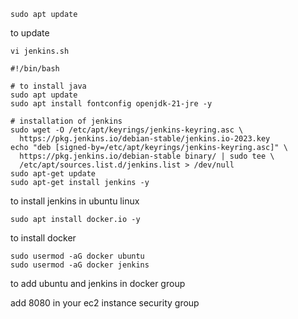 ```
sudo apt update
```
to update

```
vi jenkins.sh 
```
```
#!/bin/bash

# to install java
sudo apt update
sudo apt install fontconfig openjdk-21-jre -y

# installation of jenkins
sudo wget -O /etc/apt/keyrings/jenkins-keyring.asc \
  https://pkg.jenkins.io/debian-stable/jenkins.io-2023.key
echo "deb [signed-by=/etc/apt/keyrings/jenkins-keyring.asc]" \
  https://pkg.jenkins.io/debian-stable binary/ | sudo tee \
  /etc/apt/sources.list.d/jenkins.list > /dev/null
sudo apt-get update
sudo apt-get install jenkins -y
```
to install jenkins in ubuntu linux

```
sudo apt install docker.io -y
```
to install docker

```
sudo usermod -aG docker ubuntu
sudo usermod -aG docker jenkins
```
to add ubuntu and jenkins in docker group 

add 8080 in your ec2 instance security group


